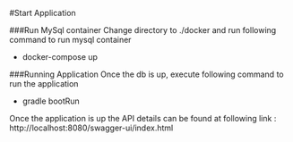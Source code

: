 #Start Application

###Run MySql container
Change directory to ./docker and run following command to run mysql container
* docker-compose up

###Running Application
Once the db is up, execute following command to run the application
* gradle bootRun

Once the application is up the API details can be found at following link :
http://localhost:8080/swagger-ui/index.html
 